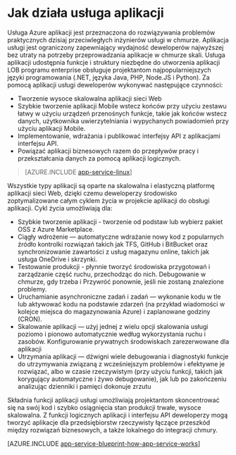 <properties 
    pageTitle="Jak działa usługa Azure aplikacji" 
    description="Dowiedz się, jak działają aplikacji usługi" 
    keywords="Aplikacja usługi azure aplikacji usługi, Skaluj skalowalna, plan usług aplikacji, koszt usługi aplikacji"
    services="app-service" 
    documentationCenter="" 
    authors="yochay" 
    manager="wpickett" 
    editor=""/>

<tags 
    ms.service="app-service" 
    ms.workload="na" 
    ms.tgt_pltfrm="na" 
    ms.devlang="na" 
    ms.topic="hero-article" 
    ms.date="02/10/2016" 
    ms.author="yochay"/>

# <a name="how-app-service-works"></a>Jak działa usługa aplikacji

Usługa Azure aplikacji jest przeznaczona do rozwiązywania problemów praktycznych dzisiaj przeciwległych inżynierów usługi w chmurze. Aplikacja usługi jest ograniczony zapewniający wydajność deweloperów najwyższej bez utraty na potrzeby przeprowadzania aplikacje w chmurze skali. Usługa aplikacji udostępnia funkcje i struktury niezbędne do utworzenia aplikacji LOB programu enterprise obsługuje projektantom najpopularniejszych języki programowania (.NET, języka Java, PHP, Node.JS i Python).
Za pomocą aplikacji usługi deweloperów wykonywać następujące czynności:

* Tworzenie wysoce skalowalna aplikacji sieci Web
* Szybkie tworzenie aplikacji Mobile wstecz końców przy użyciu zestawu łatwy w użyciu urządzeń przenośnych funkcje, takie jak końców wstecz danych, użytkownika uwierzytelniania i wypychanych powiadomień przy użyciu aplikacji Mobile. 
* Implementowanie, wdrażania i publikować interfejsy API z aplikacjami interfejsu API.
* Powiązać aplikacji biznesowych razem do przepływów pracy i przekształcania danych za pomocą aplikacji logicznych.

>[AZURE.INCLUDE [app-service-linux](../../includes/app-service-linux.md)] 

Wszystkie typy aplikacji są oparte na skalowalna i elastyczną platformę aplikacji sieci Web, dzięki czemu deweloperzy środowisko zoptymalizowane całym cyklem życia w projekcie aplikacji do obsługi aplikacji. Cykl życia umożliwiają dla:

* Szybkie tworzenie aplikacji - tworzenie od podstaw lub wybierz pakiet OSS z Azure Marketplace. 
* Ciągły wdrożenie — automatyczne wdrażanie nowy kod z popularnych źródło kontrolki rozwiązań takich jak TFS, GitHub i BitBucket oraz synchronizowanie zawartości z usług magazynu online, takich jak usługa OneDrive i skrzynki.
* Testowanie produkcji - płynnie tworzyć środowiska przygotowań i zarządzanie część ruchu, przechodząc do nich. Debugowanie w chmurze, gdy trzeba i Przywróć ponownie, jeśli nie zostaną znalezione problemy.
* Uruchamianie asynchroniczne zadań i zadań — wykonanie kodu w tle lub aktywować kodu na podstawie zdarzeń (na przykład wiadomości w kolejce miejsca do magazynowania Azure) i zaplanowane godziny (CRON).
* Skalowanie aplikacji — użyj jednej z wielu opcji skalowania usługi poziomo i pionowo automatycznie według wykorzystania ruchu i zasobów. Konfigurowanie prywatnych środowiskach zarezerwowane dla aplikacji   
* Utrzymania aplikacji — dźwigni wiele debugowania i diagnostyki funkcje do utrzymywania związaną z wcześniejszym problemów i efektywne je rozwiązać, albo w czasie rzeczywistym (przy użyciu funkcji, takich jak korygujący automatyczne i żywo debugowanie), jak lub po zakończeniu analizując dzienniki i pamięci dokonuje zrzutu
 
Składnia funkcji aplikacji usługi umożliwiają projektantom skoncentrować się na swój kod i szybko osiągnięcia stan produkcji trwałe, wysoce skalowalna. Z funkcji logicznych aplikacji i interfejsu API deweloperzy mogą tworzyć aplikacje dla przedsiębiorstw rzeczywisty łączące przeszkód między rozwiązań biznesowych, a także lokalnego do integracji chmury.  

[AZURE.INCLUDE [app-service-blueprint-how-app-service-works](../../includes/app-service-blueprint-how-app-service-works.md)]
